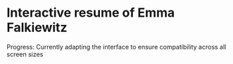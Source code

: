 # Interactive resume of Emma Falkiewitz
Progress: Currently adapting the interface to ensure compatibility across all screen sizes

